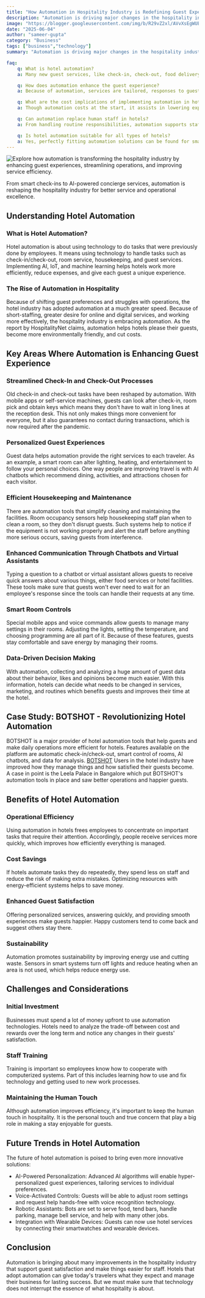 ```yaml
---
title: "How Automation in Hospitality Industry is Redefining Guest Experience"
description: "Automation is driving major changes in the hospitality industry. As automation in the hospitality industry continues to evolve, it is helping hotels i"
image: "https://blogger.googleusercontent.com/img/b/R29vZ2xl/AVvXsEgWUECyWEJZFWXjVv7Weloa11wp420hxwfqYXWchHRWjrA4KO0qcoEBv2aEcROORxTNPZqlxEb1CCO0ra2ufSWulHYtIOxWKapKu_sQ67VkE5Ax2QQZJ51N9WMoohShjVlcQQVTQVRUWbHnjPDPJ4sB9RZlP19_vj59XUAd1hbxcNxah_29DvZI563hkwmt/s1600/How-Automation-in-the-Hospitality-Industry-is-Redefining-Guest-Experience.webp"
date: "2025-06-04"
author: "sameer-gupta"
category: "Business"
tags: ["business","technology"]
summary: "Automation is driving major changes in the hospitality industry. As automation in the hospitality industry continues to evolve, it is helping hotels improve their operations and how they treat their guests. This article investigates how automation is influencing hospitality in many ways and making improvements to both guest services and the level of care."

faq:
    q: What is hotel automation?
    a: Many new guest services, like check-in, check-out, food delivery, and messages, are now performed by technology, instead of hotel employees.

    q: How does automation enhance the guest experience?
    a: Because of automation, services are tailored, responses to guest queries are fast, and all interactions are smooth, which results in better satisfaction for guests.

    q: What are the cost implications of implementing automation in hotels?
    a: Though automation costs at the start, it assists in lowering expenses over time thanks to less labor needed and higher operating efficiency.

    q: Can automation replace human staff in hotels?
    a: From handling routine responsibilities, automation supports staff in giving their guests a better, more individualized experience.

    q: Is hotel automation suitable for all types of hotels?
    a: Yes, perfectly fitting automation solutions can be found for smaller boutique hotels as well as big hotel chains. By involving automation properly, hotels can innovate guest services, run more smoothly, and keep up with advancing technology.
---
```


![Explore how automation is transforming the hospitality industry by enhancing guest experiences, streamlining operations, and improving service efficiency.](https://blogger.googleusercontent.com/img/b/R29vZ2xl/AVvXsEgWUECyWEJZFWXjVv7Weloa11wp420hxwfqYXWchHRWjrA4KO0qcoEBv2aEcROORxTNPZqlxEb1CCO0ra2ufSWulHYtIOxWKapKu_sQ67VkE5Ax2QQZJ51N9WMoohShjVlcQQVTQVRUWbHnjPDPJ4sB9RZlP19_vj59XUAd1hbxcNxah_29DvZI563hkwmt/s1600/How-Automation-in-the-Hospitality-Industry-is-Redefining-Guest-Experience.webp "Automation in Hospitality Industry: Enhancing Guest Experience & Efficiency")

From smart check-ins to AI-powered concierge services, automation is reshaping the hospitality industry for better service and operational excellence.

Understanding Hotel Automation
------------------------------

### What is Hotel Automation?

Hotel automation is about using technology to do tasks that were previously done by employees. It means using technology to handle tasks such as check-in/check-out, room service, housekeeping, and guest services. Implementing AI, IoT, and machine learning helps hotels work more efficiently, reduce expenses, and give each guest a unique experience.

### The Rise of Automation in Hospitality

Because of shifting guest preferences and struggles with operations, the hotel industry has adopted automation at a much greater speed. Because of short-staffing, greater desire for online and digital services, and working more effectively, the hospitality industry is embracing automation. As the report by HospitalityNet claims, automation helps hotels please their guests, become more environmentally friendly, and cut costs.

Key Areas Where Automation is Enhancing Guest Experience
--------------------------------------------------------

### Streamlined Check-In and Check-Out Processes

Old check-in and check-out tasks have been reshaped by automation. With mobile apps or self-service machines, guests can look after check-in, room pick and obtain keys which means they don't have to wait in long lines at the reception desk. This not only makes things more convenient for everyone, but it also guarantees no contact during transactions, which is now required after the pandemic.

### Personalized Guest Experiences

Guest data helps automation provide the right services to each traveler. As an example, a smart room can alter lighting, heating, and entertainment to follow your personal choices. One way people are improving travel is with AI chatbots which recommend dining, activities, and attractions chosen for each visitor.

### Efficient Housekeeping and Maintenance

There are automation tools that simplify cleaning and maintaining the facilities. Room occupancy sensors help housekeeping staff plan when to clean a room, so they don't disrupt guests. Such systems help to notice if the equipment is not working properly and alert the staff before anything more serious occurs, saving guests from interference.

### Enhanced Communication Through Chatbots and Virtual Assistants

Typing a question to a chatbot or virtual assistant allows guests to receive quick answers about various things, either food services or hotel facilities. These tools make sure that guests won't ever need to wait for an employee's response since the tools can handle their requests at any time.

### Smart Room Controls

Special mobile apps and voice commands allow guests to manage many settings in their rooms. Adjusting the lights, setting the temperature, and choosing programming are all part of it. Because of these features, guests stay comfortable and save energy by managing their rooms.

### Data-Driven Decision Making

With automation, collecting and analyzing a huge amount of guest data about their behavior, likes and opinions become much easier. With this information, hotels can decide what needs to be changed in services, marketing, and routines which benefits guests and improves their time at the hotel.

Case Study: BOTSHOT - Revolutionizing Hotel Automation
------------------------------------------------------

BOTSHOT is a major provider of hotel automation tools that help guests and make daily operations more efficient for hotels. Features available on the platform are automatic check-in/check-out, smart control of rooms, AI chatbots, and data for analysis. [BOTSHOT](https://botshot.ai/) Users in the hotel industry have improved how they manage things and how satisfied their guests become. A case in point is the Leela Palace in Bangalore which put BOTSHOT's automation tools in place and saw better operations and happier guests.

Benefits of Hotel Automation
----------------------------

### Operational Efficiency

Using automation in hotels frees employees to concentrate on important tasks that require their attention. Accordingly, people receive services more quickly, which improves how efficiently everything is managed.

### Cost Savings

If hotels automate tasks they do repeatedly, they spend less on staff and reduce the risk of making extra mistakes. Optimizing resources with energy-efficient systems helps to save money.

### Enhanced Guest Satisfaction

Offering personalized services, answering quickly, and providing smooth experiences make guests happier. Happy customers tend to come back and suggest others stay there.

### Sustainability

Automation promotes sustainability by improving energy use and cutting waste. Sensors in smart systems turn off lights and reduce heating when an area is not used, which helps reduce energy use.

Challenges and Considerations
-----------------------------

### Initial Investment

Businesses must spend a lot of money upfront to use automation technologies. Hotels need to analyze the trade-off between cost and rewards over the long term and notice any changes in their guests' satisfaction.

### Staff Training

Training is important so employees know how to cooperate with computerized systems. Part of this includes learning how to use and fix technology and getting used to new work processes.

### Maintaining the Human Touch

Although automation improves efficiency, it's important to keep the human touch in hospitality. It is the personal touch and true concern that play a big role in making a stay enjoyable for guests.

Future Trends in Hotel Automation
---------------------------------

The future of hotel automation is poised to bring even more innovative solutions:

*   AI-Powered Personalization: Advanced AI algorithms will enable hyper-personalized guest experiences, tailoring services to individual preferences.
*   Voice-Activated Controls: Guests will be able to adjust room settings and request help hands-free with voice recognition technology.
*   Robotic Assistants: Bots are set to serve food, tend bars, handle parking, manage bell service, and help with many other jobs.
*   Integration with Wearable Devices: Guests can now use hotel services by connecting their smartwatches and wearable devices.

Conclusion
----------

Automation is bringing about many improvements in the hospitality industry that support guest satisfaction and make things easier for staff. Hotels that adopt automation can give today's travelers what they expect and manage their business for lasting success. But we must make sure that technology does not interrupt the essence of what hospitality is about.
